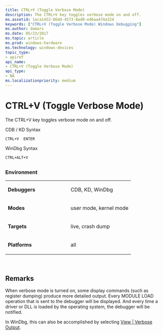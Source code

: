 ```yaml
---
title: CTRL+V (Toggle Verbose Mode)
description: The CTRL+V key toggles verbose mode on and off.
ms.assetid: 1aca1452-86dd-4573-8ad0-e46aa474a324
keywords: ["CTRL+V (Toggle Verbose Mode) Windows Debugging"]
ms.author: domars
ms.date: 05/23/2017
ms.topic: article
ms.prod: windows-hardware
ms.technology: windows-devices
topic_type:
- apiref
api_name:
- CTRL+V (Toggle Verbose Mode)
api_type:
- NA
ms.localizationpriority: medium
---
```


# CTRL+V (Toggle Verbose Mode)


The CTRL+V key toggles verbose mode on and off.

CDB / KD Syntax

```
CTRL+V  ENTER 
```

WinDbg Syntax

```
CTRL+ALT+V 
```

## <span id="ddk_meta_ctrl_v_dbg"></span><span id="DDK_META_CTRL_V_DBG"></span>


### <span id="Environment"></span><span id="environment"></span><span id="ENVIRONMENT"></span>Environment

<table>
<colgroup>
<col width="50%" />
<col width="50%" />
</colgroup>
<tbody>
<tr class="odd">
<td align="left"><p><strong>Debuggers</strong></p></td>
<td align="left"><p>CDB, KD, WinDbg</p></td>
</tr>
<tr class="even">
<td align="left"><p><strong>Modes</strong></p></td>
<td align="left"><p>user mode, kernel mode</p></td>
</tr>
<tr class="odd">
<td align="left"><p><strong>Targets</strong></p></td>
<td align="left"><p>live, crash dump</p></td>
</tr>
<tr class="even">
<td align="left"><p><strong>Platforms</strong></p></td>
<td align="left"><p>all</p></td>
</tr>
</tbody>
</table>

 

Remarks
-------

When verbose mode is turned on, some display commands (such as register dumping) produce more detailed output. Every MODULE LOAD operation that is sent to the debugger will be displayed. And every time a driver or DLL is loaded by the operating system, the debugger will be notified.

In WinDbg, this can also be accomplished by selecting [View | Verbose Output](view---verbose-output.md).

 

 





